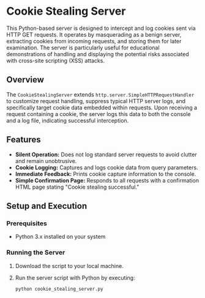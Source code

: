 # Cookie Stealing Server

This Python-based server is designed to intercept and log cookies sent via HTTP GET requests. It operates by masquerading as a benign server, extracting cookies from incoming requests, and storing them for later examination. The server is particularly useful for educational demonstrations of handling and displaying the potential risks associated with cross-site scripting (XSS) attacks.

## Overview

The `CookieStealingServer` extends `http.server.SimpleHTTPRequestHandler` to customize request handling, suppress typical HTTP server logs, and specifically target cookie data embedded within requests. Upon receiving a request containing a cookie, the server logs this data to both the console and a log file, indicating successful interception.

## Features

- **Silent Operation:** Does not log standard server requests to avoid clutter and remain unobtrusive.
- **Cookie Logging:** Captures and logs cookie data from query parameters.
- **Immediate Feedback:** Prints cookie capture information to the console.
- **Simple Confirmation Page:** Responds to all requests with a confirmation HTML page stating "Cookie stealing successful."

## Setup and Execution

### Prerequisites

- Python 3.x installed on your system

### Running the Server

1. Download the script to your local machine.
2. Run the server script with Python by executing:

   ```bash
   python cookie_stealing_server.py
